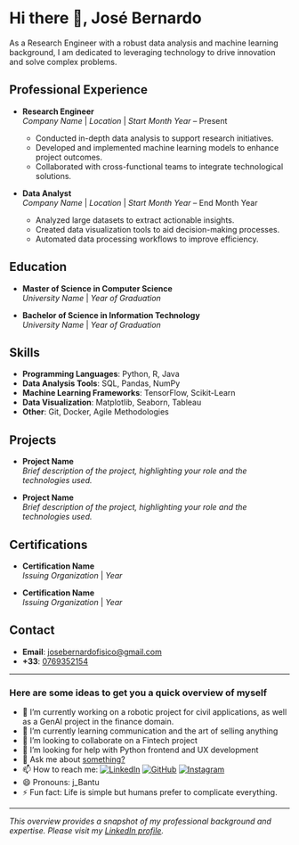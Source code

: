# Hi there 👋, José Bernardo

As a Research Engineer with a robust data analysis and machine learning background, I am dedicated to leveraging technology to drive innovation and solve complex problems.

## Professional Experience

- **Research Engineer**  
  *Company Name* | *Location* | *Start Month Year* – Present  
  - Conducted in-depth data analysis to support research initiatives.
  - Developed and implemented machine learning models to enhance project outcomes.
  - Collaborated with cross-functional teams to integrate technological solutions.

- **Data Analyst**  
  *Company Name* | *Location* | *Start Month Year* – End Month Year  
  - Analyzed large datasets to extract actionable insights.
  - Created data visualization tools to aid decision-making processes.
  - Automated data processing workflows to improve efficiency.

## Education

- **Master of Science in Computer Science**  
  *University Name* | *Year of Graduation*

- **Bachelor of Science in Information Technology**  
  *University Name* | *Year of Graduation*

## Skills

- **Programming Languages**: Python, R, Java
- **Data Analysis Tools**: SQL, Pandas, NumPy
- **Machine Learning Frameworks**: TensorFlow, Scikit-Learn
- **Data Visualization**: Matplotlib, Seaborn, Tableau
- **Other**: Git, Docker, Agile Methodologies

## Projects

- **Project Name**  
  *Brief description of the project, highlighting your role and the technologies used.*

- **Project Name**  
  *Brief description of the project, highlighting your role and the technologies used.*

## Certifications

- **Certification Name**  
  *Issuing Organization* | *Year*

- **Certification Name**  
  *Issuing Organization* | *Year*

## Contact

- **Email**: [josebernardofisico@gmail.com](mailto:josebernardofisico@gmail.com)
- **+33**: [0769352154](+33769352154)
  
---

### Here are some ideas to get you a quick overview of myself

- 🔭 I’m currently working on a robotic project for civil applications, as well as a GenAI project in the finance domain.
- 🌱 I’m currently learning communication and the art of selling anything
- 👯 I’m looking to collaborate on a Fintech project
- 🤔 I’m looking for help with Python frontend and UX development
- 💬 Ask me about [something?](mailto:josebernardofisico@gmail.com)
- 📫 How to reach me: [![LinkedIn](https://img.shields.io/badge/LinkedIn-Connect-blue?style=flat-square&logo=linkedin)](https://www.linkedin.com/in/jose-bernardo-research-engineer/) [![GitHub](https://img.shields.io/badge/GitHub-Profile-black?style=flat-square&logo=github)](https://github.com/jbernardo6u) [![Instagram](https://img.shields.io/badge/Instagram-Follow-pink?style=flat-square&logo=instagram)](https://www.instagram.com/jb_bantu/)
- 😄 Pronouns: j_Bantu
- ⚡ Fun fact: Life is simple but humans prefer to complicate everything.
---  
*This overview provides a snapshot of my professional background and expertise. Please visit my [LinkedIn profile](https://www.linkedin.com/in/jose-bernardo-research-engineer/).*
